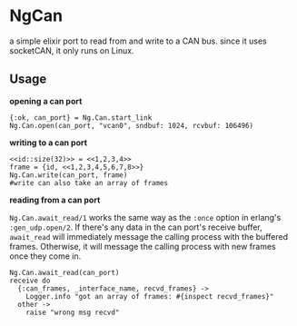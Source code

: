 # NgCan
a simple elixir port to read from and write to a CAN bus. since it uses socketCAN, it only runs on Linux.

## Usage

**opening a can port**
```
{:ok, can_port} = Ng.Can.start_link
Ng.Can.open(can_port, "vcan0", sndbuf: 1024, rcvbuf: 106496)
```

**writing to a can port**
```
<<id::size(32)>> = <<1,2,3,4>>
frame = {id, <<1,2,3,4,5,6,7,8>>}
Ng.Can.write(can_port, frame)
#write can also take an array of frames
```
    
**reading from a can port**

`Ng.Can.await_read/1` works the same way as the `:once` option in erlang's `:gen_udp.open/2`. If there's any data in the can port's receive buffer, `await_read` will immediately message the calling process with the buffered frames. Otherwise, it will message the calling process with new frames once they come in.
```
Ng.Can.await_read(can_port)
receive do
  {:can_frames, _interface_name, recvd_frames} ->
    Logger.info "got an array of frames: #{inspect recvd_frames}"
  other ->
    raise "wrong msg recvd"
```
